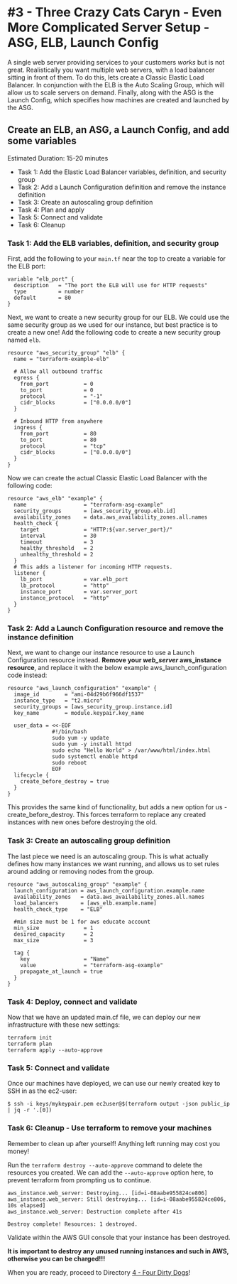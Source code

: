 # #3 - Three Crazy Cats Caryn - Even More Complicated Server Setup - ASG, ELB, Launch Config

A single web server providing services to your customers *works* but is not great.  Realistically you want multiple web servers, with a load balancer sitting in front of them.  To do this, lets create a Classic Elastic Load Balancer.  In conjunction with the ELB is the Auto Scaling Group, which will allow us to scale servers on demand.  Finally, along with the ASG is the Launch Config, which specifies how machines are created and launched by the ASG.

## Create an ELB, an ASG, a Launch Config, and add some variables

Estimated Duration: 15-20 minutes

- Task 1: Add the Elastic Load Balancer variables, definition, and security group
- Task 2: Add a Launch Configuration definition and remove the instance definition
- Task 3: Create an autoscaling group definition
- Task 4: Plan and apply
- Task 5: Connect and validate
- Task 6: Cleanup

### Task 1: Add the ELB variables, definition, and security group

First, add the following to your `main.tf` near the top to create a variable for the ELB port:
```hcl
variable "elb_port" {
  description   = "The port the ELB will use for HTTP requests"
  type          = number
  default       = 80
}
```

Next, we want to create a new security group for our ELB.  We could use the same security group as we used for our instance, but best practice is to create a new one!  Add the following code to create a new security group named `elb`.
```hcl
resource "aws_security_group" "elb" {
  name = "terraform-example-elb"

  # Allow all outbound traffic
  egress {
    from_port           = 0
    to_port             = 0
    protocol            = "-1"
    cidr_blocks         = ["0.0.0.0/0"]
  }

  # Inbound HTTP from anywhere
  ingress {
    from_port           = 80
    to_port             = 80
    protocol            = "tcp"
    cidr_blocks         = ["0.0.0.0/0"]
  }
}
```

Now we can create the actual Classic Elastic Load Balancer with the following code:
```hcl
resource "aws_elb" "example" {
  name                  = "terraform-asg-example"
  security_groups       = [aws_security_group.elb.id]
  availability_zones    = data.aws_availability_zones.all.names
  health_check {
    target              = "HTTP:${var.server_port}/"
    interval            = 30
    timeout             = 3
    healthy_threshold   = 2
    unhealthy_threshold = 2
  }
  # This adds a listener for incoming HTTP requests.
  listener {
    lb_port             = var.elb_port
    lb_protocol         = "http"
    instance_port       = var.server_port
    instance_protocol   = "http"
  }
}
```

### Task 2: Add a Launch Configuration resource and remove the instance definition
Next, we want to change our instance resource to use a Launch Configuration resource instead.  **Remove your *web_server* aws_instance resource**, and replace it with the below example aws_launch_configuration code instead:
```hcl
resource "aws_launch_configuration" "example" {
  image_id        = "ami-04d29b6f966df1537"
  instance_type   = "t2.micro"
  security_groups = [aws_security_group.instance.id]
  key_name        = module.keypair.key_name

  user_data = <<-EOF
              #!/bin/bash
              sudo yum -y update
              sudo yum -y install httpd
              sudo echo "Hello World" > /var/www/html/index.html
              sudo systemctl enable httpd
              sudo reboot
              EOF
  lifecycle {
    create_before_destroy = true
  }
}
```
This provides the same kind of functionality, but adds a new option for us - create_before_destroy.  This forces terraform to replace any created instances with new ones before destroying the old.

### Task 3: Create an autoscaling group definition

The last piece we need is an autoscaling group.  This is what actually defines how many instances we want running, and allows us to set rules around adding or removing nodes from the group.
```hcl
resource "aws_autoscaling_group" "example" {
  launch_configuration = aws_launch_configuration.example.name
  availability_zones   = data.aws_availability_zones.all.names
  load_balancers       = [aws_elb.example.name]
  health_check_type    = "ELB"
  
  #min size must be 1 for aws educate account
  min_size              = 1
  desired_capacity      = 2
  max_size              = 3

  tag {
    key                 = "Name"
    value               = "terraform-asg-example"
    propagate_at_launch = true
  }
}
```
### Task 4: Deploy, connect and validate

Now that we have an updated main.cf file, we can deploy our new infrastructure with these new settings:

```shell
terraform init
terraform plan
terraform apply --auto-approve
```

### Task 5: Connect and validate

Once our machines have deployed, we can use our newly created key to SSH in as the ec2-user:

`$ ssh -i keys/mykeypair.pem ec2user@$(terraform output -json public_ip | jq -r '.[0])`

### Task 6: Cleanup - Use terraform to remove your machines

Remember to clean up after yourself!  Anything left running may cost you money!

Run the `terraform destroy --auto-approve` command to delete the resources you created.  We can add the `--auto-approve` option here, to prevent terraform from prompting us to continue.

```text
aws_instance.web_server: Destroying... [id=i-08aabe955824ce806]
aws_instance.web_server: Still destroying... [id=i-08aabe955824ce806, 10s elapsed]
aws_instance.web_server: Destruction complete after 41s

Destroy complete! Resources: 1 destroyed.
```

Validate within the AWS GUI console that your instance has been destroyed.

**It is important to destroy any unused running instances and such in AWS, otherwise you can be charged!!!**

When you are ready, proceed to Directory [4 - Four Dirty Dogs](../4-four-dirty-dogs)!
